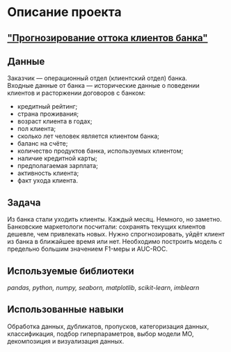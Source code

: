 # Описание проекта 
## ["Прогнозирование оттока клиентов банка"](https://github.com/AlexandreFyodorov/PortFolio/blob/main/Outflow_forecasting/customer_outflow.ipynb)

## Данные

Заказчик — операционный отдел (клиентский отдел) банка.<br>
Входные данные от банка — исторические данные о поведении клиентов и расторжении договоров с банком:

- кредитный рейтинг;
- страна проживания;
- возраст клиента в годах;
- пол клиента;
- сколько лет человек является клиентом банка;
- баланс на счёте;
- количество продуктов банка, используемых клиентом;
- наличие кредитной карты;
- предполагаемая зарплата;
- активность клиента;
- факт ухода клиента.

## Задача

Из банка стали уходить клиенты. Каждый месяц. Немного, но заметно. Банковские маркетологи посчитали: сохранять текущих клиентов дешевле, чем привлекать новых. Нужно спрогнозировать, уйдёт клиент из банка в ближайшее время или нет. Необходимо построить модель с предельно большим значением F1-меры и AUC-ROC. 

## Используемые библиотеки
*pandas,* *python,* *numpy,* *seaborn,* *matplotlib*, *scikit-learn*, *imblearn*

## Использованные навыки

Обработка данных, дубликатов, пропусков, категоризация данных, классификация, подбор гиперпараметров, выбор модели МО, декомпозиция и визуализация данных.
